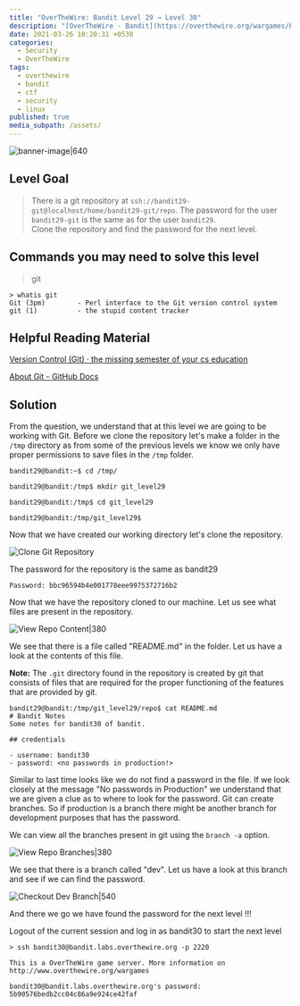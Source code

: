 ```yaml
---
title: "OverTheWire: Bandit Level 29 → Level 30"
description: "[OverTheWire - Bandit](https://overthewire.org/wargames/bandit/bandit30.html)"
date: 2021-03-26 10:20:31 +0530
categories:
  - Security
  - OverTheWire
tags:
  - overthewire
  - bandit
  - ctf
  - security
  - linux
published: true
media_subpath: /assets/
---
```


![banner-image|640](overthewire-banner.png)

## Level Goal

> There is a git repository at `ssh://bandit29-git@localhost/home/bandit29-git/repo`. The password for the user `bandit29-git` is the same as for the user `bandit29`.  
> Clone the repository and find the password for the next level.

## Commands you may need to solve this level

> git

```
> whatis git  
Git (3pm)        - Perl interface to the Git version control system  
git (1)          - the stupid content tracker
```

## Helpful Reading Material

[Version Control (Git) · the missing semester of your cs education](https://missing.csail.mit.edu/2020/version-control/)

[About Git - GitHub Docs](https://guides.github.com/introduction/git-handbook/)

## Solution

From the question, we understand that at this level we are going to be working with Git. Before we clone the repository let's make a folder in the `/tmp` directory as from some of the previous levels we know we only have proper permissions to save files in the `/tmp` folder.

```
bandit29@bandit:~$ cd /tmp/

bandit29@bandit:/tmp$ mkdir git_level29

bandit29@bandit:/tmp$ cd git_level29

bandit29@bandit:/tmp/git_level29$
```

Now that we have created our working directory let's clone the repository.

![Clone Git Repository](images/bandit-29-30/clone-git-repo.png)

The password for the repository is the same as bandit29

```
Password: bbc96594b4e001778eee9975372716b2
```

Now that we have the repository cloned to our machine. Let us see what files are present in the repository.

![View Repo Content|380](images/bandit-29-30/view-repo-content.png)

We see that there is a file called "README.md" in the folder. Let us have a look at the contents of this file.

**Note:** The `.git` directory found in the repository is created by git that consists of files that are required for the proper functioning of the features that are provided by git.

```
bandit29@bandit:/tmp/git_level29/repo$ cat README.md   
# Bandit Notes  
Some notes for bandit30 of bandit.

## credentials

- username: bandit30  
- password: <no passwords in production!>
```

Similar to last time looks like we do not find a password in the file. If we look closely at the message "No passwords in Production" we understand that we are given a clue as to where to look for the password. Git can create branches. So if production is a branch there might be another branch for development purposes that has the password.

We can view all the branches present in git using the `branch -a` option.

![View Repo Branches|380](images/bandit-29-30/view-repo-branches.png)

We see that there is a branch called "dev". Let us have a look at this branch and see if we can find the password.

![Checkout Dev Branch|540](images/bandit-29-30/checkout-branch.png)

And there we go we have found the password for the next level !!!

Logout of the current session and log in as bandit30 to start the next level

```
> ssh bandit30@bandit.labs.overthewire.org -p 2220

This is a OverTheWire game server. More information on http://www.overthewire.org/wargames

bandit30@bandit.labs.overthewire.org's password: 5b90576bedb2cc04c86a9e924ce42faf
```
